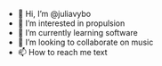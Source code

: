 - 👋 Hi, I’m @juliavybo
- 👀 I’m interested in propulsion
- 🌱 I’m currently learning software
- 💞️ I’m looking to collaborate on music
- 📫 How to reach me text

<!---
juliavybo/juliavybo is a ✨ special ✨ repository because its `README.md` (this file) appears on your GitHub profile.
You can click the Preview link to take a look at your changes.
--->
